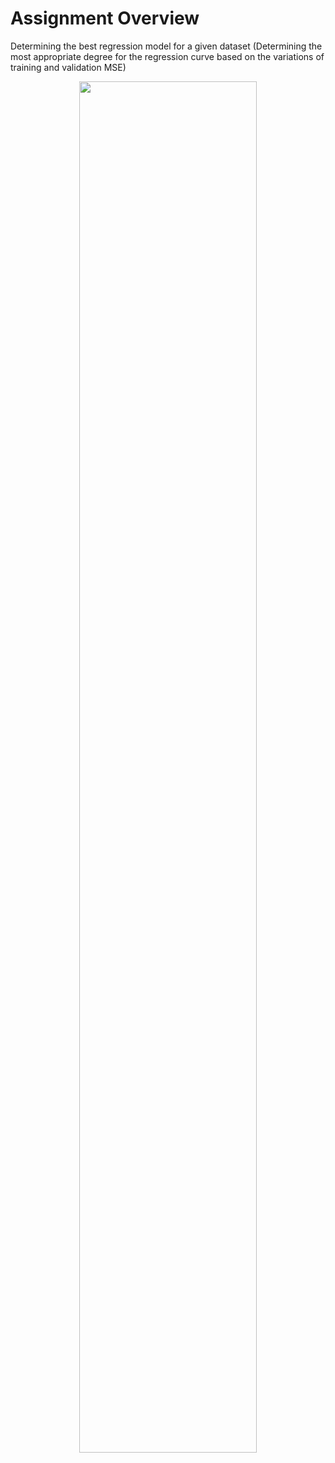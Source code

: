 # Assignment Overview

Determining the best regression model for a given dataset (Determining the most appropriate degree for the regression curve based on the variations of training and validation MSE)

<p align="center">
  <img src="https://user-images.githubusercontent.com/59469182/221332536-c95c562b-7641-4c23-8322-217547e9417a.png" width=75% height=75%>
</p>
